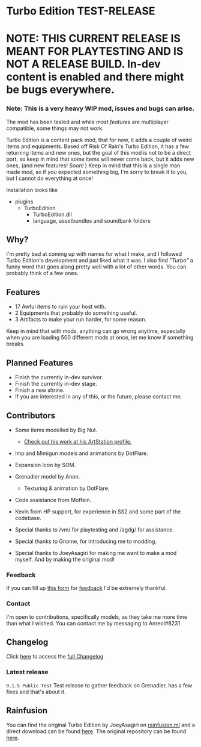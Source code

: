 # Turbo Edition TEST-RELEASE
# **NOTE:** THIS CURRENT RELEASE IS MEANT FOR **PLAYTESTING** AND IS **NOT** A RELEASE BUILD. In-dev content is enabled and there might be bugs everywhere. 
### **Note:** This is a very heavy **WIP** mod, **issues and bugs** can arise.
The mod has been tested and while *most features* are multiplayer compatible, some things may not work.

Turbo Edition is a content pack mod, that for now, it adds a couple of weird items and equipments.
Based off Risk Of Rain's Turbo Edition, it has a few returning items and new ones, but the goal of this mod is not to be a direct port, so keep in mind that some items will never come back, but it adds new ones, (and new features! *Soon!* )
Keep in mind that this is a single man made mod, so if you expected something big, I'm sorry to break it to you, but I cannot do everything at once!

Installation looks like
- plugins
	- TurboEdition
		- TurboEdition.dll
		- language, assetbundles and soundbank folders
## Why?
I'm pretty bad at coming up with names for what I make, and I followed Turbo Edition's development and just liked what it was.
I also find *"Turbo"* a funny word that goes along pretty well with a lot of other words. You can probably think of a few ones.

## Features
- 17 Awful items to ruin your host with.
- 2 Equipments that probably do something useful.
- 3 Artifacts to make your run harder, for some reason.

Keep in mind that with mods, anything can go wrong anytime, especially when you are loading 500 different mods at once, let me know if something breaks.

## Planned Features

- Finish the currently in-dev survivor.
- Finish the currently in-dev stage.
- Finish a new shrine.
- If you are interested in any of this, or the future, please contact me.

## Contributors
- Some items modelled by Big Nut.
	- [Check out his work at his ArtStation profile.](https://www.artstation.com/raditsys)

- Imp and Mimigun models and animations by DotFlare.
- Expansion Icon by SOM.
- Grenadier model by Anon.
	- Texturing & animation by DotFlare.
- Code assistance from Moffein.
- Kevin from HP support, for experience in SS2 and some part of the codebase.
- Special thanks to /vm/ for playtesting and /agdg/ for assistance.
- Special thanks to Gnome, for introducing me to modding.
- Special thanks to JoeyAsagiri for making me want to make a mod myself. And by making the original mod!

### Feedback
If you can fill up [this form](https://forms.gle/6kEEJdguHPrKzHNo9) for [feedback](https://forms.gle/6kEEJdguHPrKzHNo9) I'd be extremely thankful.

### Contact
I'm open to contributions, specifically models, as they take me more time than what I wished. 
You can contact me by messaging to Anreol#8231

## Changelog
Click [here](https://rentry.org/TurboEditionChangelog) to access the [full Changelog](https://rentry.org/TurboEditionChangelog)

### Latest release

`0.1.5 Public Test`
Test release to gather feedback on Grenadier, has a few fixes and that's about it.

## Rainfusion
You can find the original Turbo Edition by JoeyAsagiri on [rainfusion.ml](https://rainfusion.ml/) and a direct download can be found [here](https://cdn.rainfusion.ml/download-mod/18f68f57-bcfd-4979-873c-6df90c33e353/turbo_edition_0.3.1.zip). The original repository can be found [here](https://github.com/JoeySmulders/RoR-Turbo-Edition).
